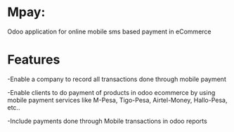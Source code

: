 # Mpay:

 Odoo application for online mobile sms based payment in eCommerce

# Features 

  -Enable a company to record all transactions done through mobile payment
  
  -Enable clients to do payment of products in odoo ecommerce by using mobile payment services like M-Pesa, Tigo-Pesa, Airtel-Money, Hallo-Pesa, etc..
  
  -Include payments done through Mobile transactions in odoo reports
  
